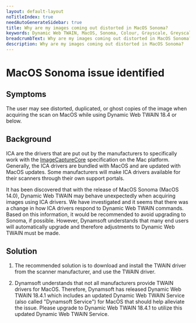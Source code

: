 ```yaml
---
layout: default-layout
noTitleIndex: true
needAutoGenerateSidebar: true
title: Why are my images coming out distorted in MacOS Sonoma?
keywords: Dynamic Web TWAIN, MacOS, Sonoma, Colour, Grayscale, Greyscale, distorted
breadcrumbText: Why are my images coming out distorted in MacOS Sonoma?
description: Why are my images coming out distorted in MacOS Sonoma?
---
```


# MacOS Sonoma issue identified

## Symptoms

The user may see distorted, duplicated, or ghost copies of the image when acquiring the scan on MacOS while using Dynamic Web TWAIN 18.4 or below.

## Background

ICA are the drivers that are put out by the manufacturers to specifically work with the [ImageCaptureCore](https://developer.apple.com/documentation/imagecapturecore) specification on the Mac platform. Generally, the ICA drivers are bundled with MacOS and are updated with MacOS updates. Some manufacturers will make ICA drivers available for their scanners through their own support portals. 

It has been discovered that with the release of MacOS Sonoma (MacOS 14.0), Dynamic Web TWAIN may behave unexpectedly when acquiring images using ICA drivers. We have investigated and it seems that there was a change in how ICA drivers respond to Dynamic Web TWAIN commands. Based on this information, it would be recommended to avoid upgrading to Sonoma, if possible. However, Dynamsoft understands that many end users will automatically upgrade and therefore adjustments to Dynamic Web TWAIN must be made.

## Solution

1) The recommended solution is to download and install the TWAIN driver from the scanner manufacturer, and use the TWAIN driver.

2) Dynamsoft understands that not all manufacturers provide TWAIN drivers for MacOS. Therefore, Dynamsoft has released Dynamic Web TWAIN 18.4.1 which includes an updated Dynamic Web TWAIN Service (also called "Dynamsoft Service") for MacOS that should help alleviate the issue. Please upgrade to Dynamic Web TWAIN 18.4.1 to utilize this updated Dynamic Web TWAIN Service.